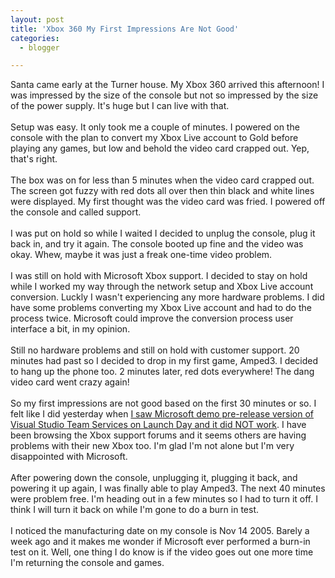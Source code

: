 ```yaml
---
layout: post
title: 'Xbox 360 My First Impressions Are Not Good'
categories:
  - blogger

---
```


Santa came early at the Turner house.  My Xbox 360 arrived this afternoon!  I was impressed by the size of the console but not so impressed by the size of the power supply.  It's huge but I can live with that.<br /><br />Setup was easy.  It only took me a couple of minutes.  I powered on the console with the plan to convert my Xbox Live account to Gold before playing any games, but low and behold the video card crapped out.  Yep, that's right.<br /><br />The box was on for less than 5 minutes when the video card crapped out.  The screen got fuzzy with red dots all over then thin black and white lines were displayed.  My first thought was the video card was fried.  I powered off the console and called support.<br /><br />I was put on hold so while I waited I decided to unplug the console, plug it back in, and try it again.  The console booted up fine and the video was okay.  Whew, maybe it was just a freak one-time video problem.<br /><br />I was still on hold with Microsoft Xbox support.  I decided to stay on hold while I worked my way through the network setup and Xbox Live account conversion.  Luckly I wasn't experiencing any more hardware problems.  I did have some problems converting my Xbox Live account and had to do the process twice.  Microsoft could improve the conversion process user interface a bit, in my opinion.<br /><br />Still no hardware problems and still on hold with customer support.  20 minutes had past so I decided to drop in my first game, Amped3.  I decided to hang up the phone too.  2 minutes later, red dots everywhere!  The dang video card went crazy again!<br /><br />So my first impressions are not good based on the first 30 minutes or so.  I felt like I did yesterday when <a href="http://www.thecave.com/archive/2005/11/22/let_down_twice_today_by_microsoft.aspx">I saw Microsoft demo pre-release version of Visual Studio Team Services on Launch Day and it did NOT work</a>.  I have been browsing the Xbox support forums and it seems others are having problems with their new Xbox too.  I'm glad I'm not alone but I'm very disappointed with Microsoft.<br /><br />After powering down the console, unplugging it, plugging it back, and powering it up again, I was finally able to play Amped3.  The next 40 minutes were problem free.  I'm heading out in a few minutes so I had to turn it off.  I think I will turn it back on while I'm gone to do a burn in test.<br /><br />I noticed the manufacturing date on my console is Nov 14 2005.  Barely a week ago and it makes me wonder if Microsoft ever performed a burn-in test on it.  Well, one thing I do know is if the video goes out one more time I'm returning the console and games.
